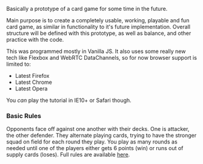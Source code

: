 Basically a prototype of a card game for some time in the future. 

Main purpose is to create a completely usable, working, playable and fun
card game, as similar in functionality to it's future implementation. Overall
structure will be defined with this prototype, as well as balance, and other
practice with the code.

This was programmed mostly in Vanilla JS. It also uses some really new tech like 
Flexbox and WebRTC DataChannels, so for now browser support is limited to:

- Latest Firefox
- Latest Chrome
- Latest Opera

You *can* play the tutorial in IE10+ or Safari though.

### Basic Rules

Opponents face off against one another with their decks. One is attacker, the other 
defender. They alternate playing cards, trying to have the stronger squad on field for each
round they play. You play as many rounds as needed until one of the players either gets 6 points (win) or
runs out of supply cards (loses). Full rules 
are available [here](https://docs.google.com/document/d/1_F8nJnIw4iQ41A3Ck53LpAcom_8wTxXLTzWX6hG-8XA/edit?usp=sharing).